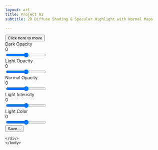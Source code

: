 ```yaml
---
layout: art
title: Project 01
subtitle: 2D Diffuse Shading & Specular Highlight with Normal Maps

---
```


<link href="/assets/css/viza656.css" rel="stylesheet" type = "text/css">
<script src="//code.jquery.com/jquery-1.10.2.js"></script>
<script src="//code.jquery.com/ui/1.11.4/jquery-ui.js"></script>

<div class="container">
    <body onmousemove="mouse_position(event)">
    <canvas id="canvas"></canvas>
    <div id="ui">
        <button id="uiheader">Click here to move </button>
        <div class="slider-name"> Dark Opacity</div>
        <div class="value">0</div>
        <input id="darkImageOpacity" class="slider" type="range" min="0" max="1" step=".001" value=".5" oninput="myFunction(this.id)"> 
            <br>
        <div class="slider-name"> Light Opacity</div>
        <div class="value">0</div>
        <input id="lightImageOpacity" class="slider" type="range" min="0" max="1" step=".001" value=".5" oninput="myFunction(this.id)">
            <br>
               <div class="slider-name"> Normal Opacity</div>
        <div class="value">0</div>
        <input id="normalImageOpacity" class="slider" type="range" min="0" max="1" step=".001" value=".5" oninput="myFunction(this.id)">
        <br>
        <div class="slider-name"> Light Intensity</div>
        <div class="value">0</div>
        <input id="lightIntensity" class="slider" type="range" min="0" max="1" step=".001" value=".5" oninput="myFunction(this.id)">
        <br>
        <div class="slider-name"> Light Color</div>
        <div class="value">0</div>
        <input id="lightColor" class="slider" type="range" min="0" max="1" step=".001" value=".5" oninput="myFunction(this.id)">
        <br>
            <button id="screenshot" type="button">Save...</button>
        
    </div>
    </body>
</div>
<!-- vertex shader -->
<script  id="vertex-shader-2d" type="x-shader/x-vertex">#version 300 es
// an attribute is an input (in) to a vertex shader.
// It will receive data from a buffer
in vec2 a_position;
in vec2 a_texCoord;

// Used to pass in the resolution of the canvas
uniform vec2 u_resolution;

// Used to pass the texture coordinates to the fragment shader
out vec2 v_texCoord;

// all shaders have a main function
void main() {

  // convert the position from pixels to 0.0 to 1.0
  vec2 zeroToOne = a_position / u_resolution;

  // convert from 0->1 to 0->2
  vec2 zeroToTwo = zeroToOne * 2.0;

  // convert from 0->2 to -1->+1 (clipspace)
  vec2 clipSpace = zeroToTwo - 1.0;

  gl_Position = vec4(clipSpace * vec2(1, -1), 0, 1);

  // pass the texCoord to the fragment shader
  // The GPU will interpolate this value between points.
  v_texCoord = a_texCoord;
}
</script>
<!-- fragment shader -->
<script  id="fragment-shader-2d" type="x-shader/x-fragment"> #version 300 es
// fragment shaders don't have a default precision so we need
// to pick one. highp is a good default. It means "high precision"
precision highp float;

// our texture
uniform sampler2D u_imageDark;
uniform sampler2D u_imageLight;
uniform sampler2D u_imageNormal;
uniform float f_darkImageOpacity;
uniform float f_lightImageOpacity;
uniform float f_normalImageOpacity;

//light
uniform vec2 u_lightPosition;

// the texCoords passed in from the vertex shader.
in vec2 v_texCoord;

// we need to declare an output for the fragment shader
out vec4 outColor;

void main() {
    vec4 colorDark = texture(u_imageDark, v_texCoord) * f_darkImageOpacity;
    vec4 colorLight = texture(u_imageLight, v_texCoord) * f_lightImageOpacity;
    vec4 colorNormal = texture(u_imageNormal, v_texCoord) * f_normalImageOpacity;

  outColor = colorDark + colorLight + colorNormal ;
}
</script><!--
for most samples webgl-utils only provides shader compiling/linking and
canvas resizing because why clutter the examples with code that's the same in every sample.
See https://webglfundamentals.org/webgl/lessons/webgl-boilerplate.html
and https://webglfundamentals.org/webgl/lessons/webgl-resizing-the-canvas.html
for webgl-utils, m3, m4, and webgl-lessons-ui.
-->
<script src="https://webgl2fundamentals.org/webgl/resources/m3.js"></script>
<script src="https://webgl2fundamentals.org/webgl/resources/webgl-lessons-ui.js"></script>
<script src="https://webglfundamentals.org/webgl/resources/webgl-utils.js"></script>
<script src="/assets/js/pr01.js"></script>

<!-- SliderUpdate.js-->
<script>
  function myFunction(id)
  {
     //Create variables
      var propertyToModify = id;
      var newValue =document.getElementById(id).value;
      var target =document.getElementById(id).previousElementSibling;

      //Assign value to ui
      target.innerHTML = newValue;
      //Assign value to variable for frag shader
      window[propertyToModify] = newValue;
   
      //Update Render
      updateNow();
  }
</script>

<!-- Draggable.js-->
<script>
  //TODO figure out why it needs to be a button to be dragged. Most likely has to do with z-depth?
  // Make the DIV element draggable:
dragElement(document.getElementById("ui"));

function dragElement(elmnt) {
var pos1 = 0, pos2 = 0, pos3 = 0, pos4 = 0;
if (document.getElementById(elmnt.id + "header")) {
  // if present, the header is where you move the DIV from:
  document.getElementById(elmnt.id + "header").onmousedown = dragMouseDown;
} else {
  // otherwise, move the DIV from anywhere inside the DIV:
  elmnt.onmousedown = dragMouseDown;
}

function dragMouseDown(f) {
  e = f;
  e.preventDefault();
  // get the mouse cursor position at startup:
  pos3 = e.clientX;
  pos4 = e.clientY;
  document.onmouseup = closeDragElement;
  // call a function whenever the cursor moves:
  document.onmousemove = elementDrag;
}

function elementDrag(e) {
  e = e;
  e.preventDefault();
  // calculate the new cursor position:
  pos1 = pos3 - e.clientX;
  pos2 = pos4 - e.clientY;
  pos3 = e.clientX;
  pos4 = e.clientY;
  // set the element's new position:
  elmnt.style.top = (elmnt.offsetTop - pos2) + "px";
  elmnt.style.left = (elmnt.offsetLeft - pos1) + "px";
}

function closeDragElement() {
  // stop moving when mouse button is released:
  document.onmouseup = null;
  document.onmousemove = null;
}
}
</script>

<!--SaveFile.js-->
<script>
      const elem = document.querySelector('#screenshot');
  elem.addEventListener('click', () => {
    canvas.toBlob((blob) => {
      saveBlob(blob, `screencapture-${canvas.width}x${canvas.height}.png`);
    });
  });
  const saveBlob = (function() {
    const a = document.createElement('a');
    document.body.appendChild(a);
    a.style.display = 'none';
    return function saveData(blob, fileName) {
       const url = window.URL.createObjectURL(blob);
       a.href = url;
       a.download = fileName;
       a.click();
    };
  }());

</script>

<!-- Mouse Tracking-->
<script>
  function mouse_position(e)
  {
    //https://stackoverflow.com/questions/42309715/how-to-correctly-pass-mouse-coordinates-to-webgl
    var pos = getNoPaddingNoBorderCanvasRelativeMousePosition(e, gl.canvas);
  // pos is in pixel coordinates for the canvas.
  // so convert to WebGL clip space coordinates
  const x = pos.x / gl.canvas.width  *  2 - 1;
  const y = pos.y / gl.canvas.height * -2 + 1;
     mousePosition[0] = x;
     mousePosition[1] = y;
     //console.log( mousePosition);
    updateNow();
  }
</script>